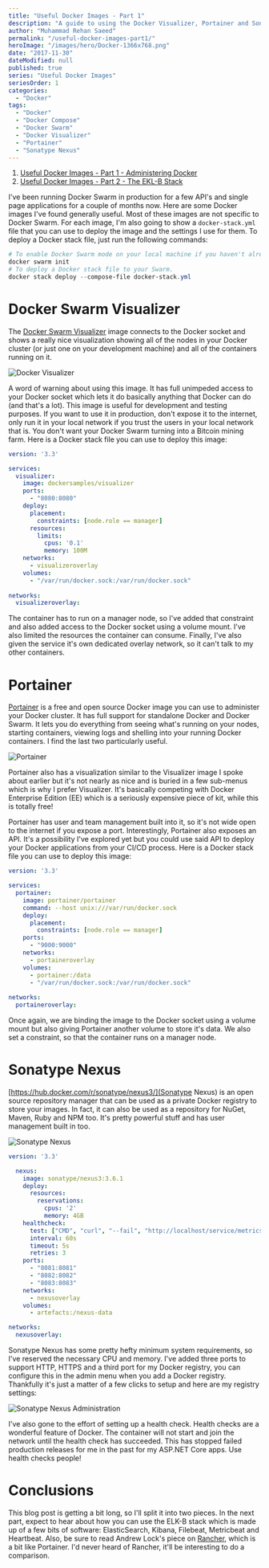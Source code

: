 ```yaml
---
title: "Useful Docker Images - Part 1"
description: "A guide to using the Docker Visualizer, Portainer and Sonatype Nexus Docker images to help manage a Docker Swarm."
author: "Muhammad Rehan Saeed"
permalink: "/useful-docker-images-part1/"
heroImage: "/images/hero/Docker-1366x768.png"
date: "2017-11-30"
dateModified: null
published: true
series: "Useful Docker Images"
seriesOrder: 1
categories:
  - "Docker"
tags:
  - "Docker"
  - "Docker Compose"
  - "Docker Swarm"
  - "Docker Visualizer"
  - "Portainer"
  - "Sonatype Nexus"
---
```


1. [Useful Docker Images - Part 1 - Administering Docker](/useful-docker-images-part1/)
2. [Useful Docker Images - Part 2 - The EKL-B Stack](/useful-docker-images-part2/)

I've been running Docker Swarm in production for a few API's and single page applications for a couple of months now. Here are some Docker images I've found generally useful. Most of these images are not specific to Docker Swarm. For each image, I'm also going to show a `docker-stack.yml` file that you can use to deploy the image and the settings I use for them. To deploy a Docker stack file, just run the following commands:

```powershell
# To enable Docker Swarm mode on your local machine if you haven't already.
docker swarm init
# To deploy a Docker stack file to your Swarm.
docker stack deploy --compose-file docker-stack.yml
```

# Docker Swarm Visualizer

The [Docker Swarm Visualizer](https://github.com/dockersamples/docker-swarm-visualizer) image connects to the Docker socket and shows a really nice visualization showing all of the nodes in your Docker cluster (or just one on your development machine) and all of the containers running on it.

![Docker Visualizer](./images/Docker-Visualizer.png)

A word of warning about using this image. It has full unimpeded access to your Docker socket which lets it do basically anything that Docker can do (and that's a lot). This image is useful for development and testing purposes. If you want to use it in production, don't expose it to the internet, only run it in your local network if you trust the users in your local network that is. You don't want your Docker Swarm turning into a Bitcoin mining farm. Here is a Docker stack file you can use to deploy this image:

```yaml
version: '3.3'

services: 
  visualizer:
    image: dockersamples/visualizer
    ports:
      - "8080:8080"
    deploy:
      placement:
        constraints: [node.role == manager]
      resources:
        limits:
          cpus: '0.1'
          memory: 100M
    networks:
      - visualizeroverlay
    volumes:
      - "/var/run/docker.sock:/var/run/docker.sock"
      
networks:
  visualizeroverlay:
```

The container has to run on a manager node, so I've added that constraint and also added access to the Docker socket using a volume mount. I've also limited the resources the container can consume. Finally, I've also given the service it's own dedicated overlay network, so it can't talk to my other containers.

# Portainer

[Portainer](https://portainer.readthedocs.io/en/latest/index.html) is a free and open source Docker image you can use to administer your Docker cluster. It has full support for standalone Docker and Docker Swarm. It lets you do everything from seeing what's running on your nodes, starting containers, viewing logs and shelling into your running Docker containers. I find the last two particularly useful.

![Portainer](./images/Portainer.jpg)

Portainer also has a visualization similar to the Visualizer image I spoke about earlier but it's not nearly as nice and is buried in a few sub-menus which is why I prefer Visualizer. It's basically competing with Docker Enterprise Edition (EE) which is a seriously expensive piece of kit, while this is totally free!

Portainer has user and team management built into it, so it's not wide open to the internet if you expose a port. Interestingly, Portainer also exposes an API. It's a possibility I've explored yet but you could use said API to deploy your Docker applications from your CI/CD process. Here is a Docker stack file you can use to deploy this image:

```yaml
version: '3.3'

services: 
  portainer:
    image: portainer/portainer
    command: --host unix:///var/run/docker.sock
    deploy:
      placement:
        constraints: [node.role == manager]
    ports:
      - "9000:9000"
    networks:
      - portaineroverlay
    volumes:
      - portainer:/data
      - "/var/run/docker.sock:/var/run/docker.sock"
      
networks:
  portaineroverlay:
```

Once again, we are binding the image to the Docker socket using a volume mount but also giving Portainer another volume to store it's data. We also set a constraint, so that the container runs on a manager node.

# Sonatype Nexus

[https://hub.docker.com/r/sonatype/nexus3/](Sonatype Nexus) is an open source repository manager that can be used as a private Docker registry to store your images. In fact, it can also be used as a repository for NuGet, Maven, Ruby and NPM too. It's pretty powerful stuff and has user management built in too.

![Sonatype Nexus](./images/Sonatype-Nexus.png)

```yaml
version: '3.3'

  nexus:
    image: sonatype/nexus3:3.6.1
    deploy:
      resources:
        reservations:
          cpus: '2'
          memory: 4GB
    healthcheck:
      test: ["CMD", "curl", "--fail", "http://localhost/service/metrics/healthcheck"]
      interval: 60s
      timeout: 5s
      retries: 3
    ports:
      - "8081:8081"
      - "8082:8082"
      - "8083:8083"
    networks:
      - nexusoverlay
    volumes:
      - artefacts:/nexus-data

networks:
  nexusoverlay:
```

Sonatype Nexus has some pretty hefty minimum system requirements, so I've reserved the necessary CPU and memory. I've added three ports to support HTTP, HTTPS and a third port for my Docker registry, you can configure this in the admin menu when you add a Docker registry. Thankfully it's just a matter of a few clicks to setup and here are my registry settings:

![Sonatype Nexus Administration](./images/Sonatype-Nexus-Administration.png)

I've also gone to the effort of setting up a health check. Health checks are a wonderful feature of Docker. The container will not start and join the network until the health check has succeeded. This has stopped failed production releases for me in the past for my ASP.NET Core apps. Use health checks people!

# Conclusions

This blog post is getting a bit long, so I'll split it into two pieces. In the next part, expect to hear about how you can use the ELK-B stack which is made up of a few bits of software: ElasticSearch, Kibana, Filebeat, Metricbeat and Heartbeat. Also, be sure to read Andrew Lock's piece on [Rancher](https://andrewlock.net/home-home-on-the-range-installing-kubernetes-using-rancher-2-0/), which is a bit like Portainer. I'd never heard of Rancher, it'll be interesting to do a comparison.
